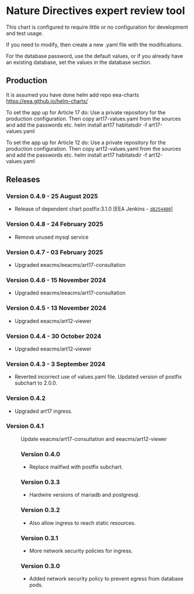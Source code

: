 # Nature Directives expert review tool

This chart is configured to require little or no configuration for development and test usage.

If you need to modify, then create a new .yaml file with the modifications.

For the database password, use the default values, or if you already have an existing database,
set the values in the database section.

## Production

It is assumed you have done helm add repo eea-charts https://eea.github.io/helm-charts/

To set the app up for Article 17 do:
    Use a private repository for the production configuration.
    Then copy art17-values.yaml from the sources and add the passwords etc.
    helm install art17 habitatsdir -f art17-values.yaml

To set the app up for Article 12 do:
    Use a private repository for the production configuration.
    Then copy art12-values.yaml from the sources and add the passwords etc.
    helm install art17 habitatsdir -f art12-values.yaml

## Releases

### Version 0.4.9 - 25 August 2025
- Release of dependent chart postfix:3.1.0 [EEA Jenkins - [`d8254400`](https://github.com/eea/helm-charts/commit/d8254400f6daf9436a933c38d5033fad6264b5a1)]


### Version 0.4.8 - 24 February 2025
- Remove unused mysql service

### Version 0.4.7 - 03 February 2025
- Upgraded eeacms/eeacms/art17-consultation

### Version 0.4.6 - 15 November 2024
- Upgraded eeacms/eeacms/art17-consultation

### Version 0.4.5 - 13 November 2024
- Upgraded eeacms/art12-viewer

### Version 0.4.4 - 30 October 2024
- Upgraded eeacms/art12-viewer

### Version 0.4.3 - 3 September 2024
- Reverted incorrect use of values.yaml file. Updated version of postfix subchart to 2.0.0.

### Version 0.4.2
- Upgraded art17 ingress.

### Version 0.4.1
  <dd>Update eeacms/art17-consultation and eeacms/art12-viewer<dd>

### Version 0.4.0
- Replace mailfwd with postfix subchart.

### Version 0.3.3
- Hardwire versions of mariadb and postgresql.

### Version 0.3.2
- Also allow ingress to reach static resources.

### Version 0.3.1
- More network security policies for ingress.

### Version 0.3.0
- Added network security policy to prevent egress from database pods.


